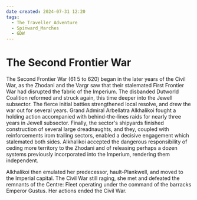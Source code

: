 ```yaml
---
date created: 2024-07-31 12:20
tags:
  - The_Traveller_Adventure
  - Spinward_Marches
  - GDW
---
```

# The Second Frontier War

The Second Frontier War (61 5 to 620) began in the later years of the Civil War, as the Zhodani and the Vargr saw that their stalemated First Frontier War had disrupted the fabric of the Imperium. The disbanded Dutworld Coalition reformed and struck again, this time deeper into the Jewell subsector. The fierce initial batties strengthened local resolve, and drew the war out for several years. Grand Admiral Arbellatra Alkhalikoi fought a holding action accompanied with behind-the-lines raids for nearly three years in Jewell subsector. Finally, the sector's shipyards finished construction of several large dreadnaughts, and they, coupled with reinforcements irom trailing sectors, enabled a decisive engagement which stalemated both sides. Alkhalikoi accepted the dangerous responsibility of ceding more territory to the Zhodani and of releasing perhaps a dozen systems previously incorporated into the lmperium, rendering them independent.

Alkhalikoi then emulated her predecessor, hault-Plankwell, and moved to the Imperial capital. The Civil War still raging, she met and defeated the remnants of the Centre: Fleet operating under the command of the barracks Emperor Gustus. Her actions ended the Civil War.
